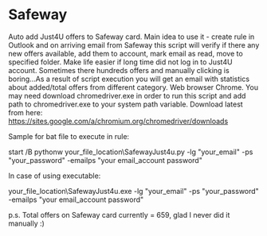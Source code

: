 # Safeway

  Auto add Just4U offers to Safeway card.
Main idea to use it - create rule in Outlook and on arriving email from Safeway this script will verify 
if there any new offers available, add them to account, mark email as read, move to specified folder.
  Make life easier if long time did not log in to Just4U account. Sometimes there hundreds offers and 
manually clicking is boring...As a result of script execution you will get an email with statistics about added/total offers from different category. Web browser Chrome. You may need download chromedriver.exe in order to run this script and add path to chromedriver.exe to your system path variable. Download latest from here:
  https://sites.google.com/a/chromium.org/chromedriver/downloads

Sample for bat file to execute in rule:

  start /B pythonw your_file_location\SafewayJust4u.py -lg "your_email" -ps "your_password" -emailps "your email_account password"

In case of using executable:

  your_file_location\SafewayJust4u.exe -lg "your_email" -ps "your_password" -emailps "your email_account password"
  
  p.s. Total offers on Safeway card currently = 659, glad I never did it manually :)
